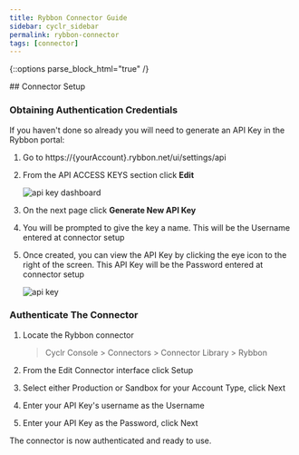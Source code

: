 ```yaml
---
title: Rybbon Connector Guide
sidebar: cyclr_sidebar
permalink: rybbon-connector
tags: [connector]
---
```

{::options parse_block_html="true" /}
<section class="card">
## Connector Setup

### Obtaining Authentication Credentials

If you haven't done so already you will need to generate an API Key in the Rybbon portal:

1. Go to https://<span>{yourAccount}.rybbon</span>.net/ui/settings/api

2. From the API ACCESS KEYS section click **Edit**

   ![api key dashboard](./images/rybbon_api_key_dashboard.png)

3. On the next page click **Generate New API Key**

4. You will be prompted to give the key a name. This will be the Username entered at connector setup

5. Once created, you can view the API Key by clicking the eye icon to the right of the screen. This API Key will be the Password entered at connector setup

   ![api key](./images/rybbon_api_key.png)

### Authenticate The Connector

1. Locate the Rybbon connector

   > Cyclr Console > Connectors > Connector Library > Rybbon

2. From the Edit Connector interface click Setup

3. Select either Production or Sandbox for your Account Type, click Next

4. Enter your API Key's username as the Username

5. Enter your API Key as the Password, click Next

The connector is now authenticated and ready to use.

</section>
